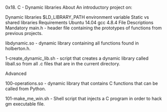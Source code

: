0x18. C - Dynamic libraries
About
An introductory project on:

Dynamic libraries
$LD_LIBRARY_PATH environment variable
Static vs shared libraries
Requirements
Ubuntu 14.04
gcc 4.8.4
File Descriptions
Mandatory
main.h - header file containing the prototypes of functions from previous projects.

libdynamic.so - dynamic library containing all functions found in holberton.h.

1-create_dynamic_lib.sh - script that creates a dynamic library called liball.so from all .c files that are in the current directory.

Advanced

100-operations.so - dynamic library that contains C functions that can be called from Python.

101-make_me_win.sh - Shell script that injects a C program in order to hack gm executable file.
